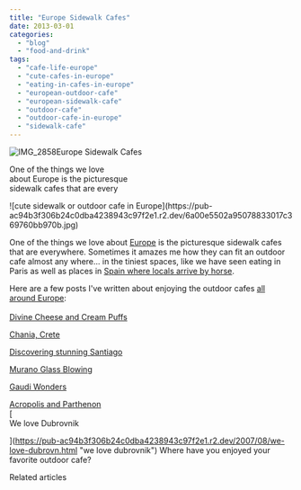 ```yaml
---
title: "Europe Sidewalk Cafes"
date: 2013-03-01
categories: 
  - "blog"
  - "food-and-drink"
tags: 
  - "cafe-life-europe"
  - "cute-cafes-in-europe"
  - "eating-in-cafes-in-europe"
  - "european-outdoor-cafe"
  - "european-sidewalk-cafe"
  - "outdoor-cafe"
  - "outdoor-cafe-in-europe"
  - "sidewalk-cafe"
---
```


![IMG_2858](https://pub-ac94b3f306b24c0dba4238943c97f2e1.r2.dev/6a00e5502a95078833017c36976030970b.jpg)Europe Sidewalk Cafes  
  
One of the things we love  
about Europe is the picturesque  
sidewalk cafes that are every

<!--more--> ![cute sidewalk or outdoor cafe in Europe](https://pub-ac94b3f306b24c0dba4238943c97f2e1.r2.dev/6a00e5502a95078833017c369760bb970b.jpg)  
  
One of the things we love about [Europe](https://pub-ac94b3f306b24c0dba4238943c97f2e1.r2.dev/2012/02/5-best-european-family-vacations.html "europe best vacations") is the picturesque sidewalk cafes that are everywhere. Sometimes it amazes me how they can fit an outdoor cafe almost any where... in the tiniest spaces, like we have seen eating in Paris as well as places in [Spain where locals arrive by horse](https://pub-ac94b3f306b24c0dba4238943c97f2e1.r2.dev/2008/12/grace-gratitude.html "Spain - living in andalusia").  
  
Here are a few posts I've written about enjoying the outdoor cafes [all around Europe](https://pub-ac94b3f306b24c0dba4238943c97f2e1.r2.dev/2012/07/travelling-traveling-around-europe-in-a-campervan.html "traveling all around europe in a camper van"):  
[  
Divine Cheese and Cream Puffs](https://pub-ac94b3f306b24c0dba4238943c97f2e1.r2.dev/2006/08/divine-cheese-a.html "divine cheese and cream puffs")  
  
[Chania, Crete](https://pub-ac94b3f306b24c0dba4238943c97f2e1.r2.dev/2007/06/chania-crete.html "chania, crete")  
  
[Discovering stunning Santiago](https://pub-ac94b3f306b24c0dba4238943c97f2e1.r2.dev/2008/08/santiago-de-com.html "discovering stunning Santiago, spain")  
  
[Murano Glass Blowing](https://pub-ac94b3f306b24c0dba4238943c97f2e1.r2.dev/2007/05/murano-glass-bl.html "murano glass blowing")  
  
[Gaudi Wonders](https://pub-ac94b3f306b24c0dba4238943c97f2e1.r2.dev/2007/05/more-gaudi-wond.html "Gaudi Wonders")  
  
[Acropolis and Parthenon](https://pub-ac94b3f306b24c0dba4238943c97f2e1.r2.dev/2007/06/acropolis-parth.html "acropolis and parthenon")  
[  
We love Dubrovnik  
  
  
](https://pub-ac94b3f306b24c0dba4238943c97f2e1.r2.dev/2007/08/we-love-dubrovn.html "we love dubrovnik") Where have you enjoyed your favorite outdoor cafe?  
  

Related articles

